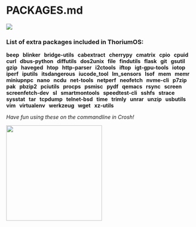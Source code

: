 # PACKAGES.md

<img src="https://github.com/Alex313031/ThoriumOS/blob/main/images/Larry_the_Cow.png">

### List of extra packages included in ThoriumOS:

__beep &nbsp; blinker &nbsp; bridge-utils &nbsp; cabextract &nbsp; cherrypy &nbsp; cmatrix &nbsp; cpio &nbsp; cpuid &nbsp; curl &nbsp; dbus-python &nbsp; diffutils &nbsp; dos2unix &nbsp; file &nbsp; findutils &nbsp; flask &nbsp; git &nbsp; gsutil &nbsp; gzip &nbsp; haveged &nbsp; htop &nbsp; http-parser &nbsp; i2ctools &nbsp; iftop &nbsp; igt-gpu-tools &nbsp; iotop &nbsp; iperf &nbsp; iputils &nbsp; itsdangerous &nbsp; iucode_tool &nbsp; lm_sensors &nbsp; lsof &nbsp; mem &nbsp; memr &nbsp; miniupnpc &nbsp; nano &nbsp; ncdu &nbsp; net-tools &nbsp; netperf &nbsp; neofetch &nbsp; nvme-cli &nbsp; p7zip &nbsp; pak &nbsp; pbzip2 &nbsp; pciutils &nbsp; procps &nbsp; psmisc &nbsp; pydf &nbsp; qemacs &nbsp; rsync &nbsp; screen &nbsp; screenfetch-dev &nbsp; sl &nbsp; smartmontools &nbsp; speedtest-cli &nbsp; sshfs &nbsp; strace &nbsp; sysstat &nbsp; tar &nbsp; tcpdump &nbsp; telnet-bsd &nbsp; time &nbsp; trimly &nbsp; unrar &nbsp; unzip &nbsp; usbutils &nbsp; vim &nbsp; virtualenv &nbsp; werkzeug &nbsp; wget &nbsp; xz-utils__

*Have fun using these on the commandline in Crosh!*

<img src="https://github.com/Alex313031/ThoriumOS/blob/main/images/Crosh_White.png" width="256">
